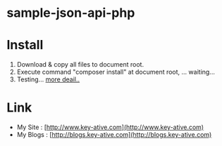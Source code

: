 # sample-json-api-php
# Install
1. Download & copy all files to document root.
2. Execute command "composer install" at document root, ... waiting...
3. Testing...
[more deail..](http://blogs.key-ative.com/2015/05/24/sample-json-api-with-php/)

# Link
- My Site : [http://www.key-ative.com](http://www.key-ative.com)
- My Blogs : [http://blogs.key-ative.com](http://blogs.key-ative.com)